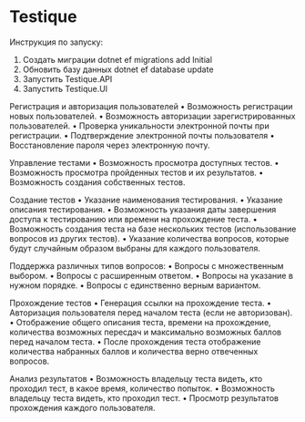 # Testique

Инструкция по запуску:
  1. Создать миграции dotnet ef migrations add Initial
  2. Обновить базу данных dotnet ef database update
  3. Запустить Testique.API
  4. Запустить Testique.UI

Регистрация и авторизация пользователей
  • Возможность регистрации новых пользователей.
  • Возможность авторизации зарегистрированных пользователей.
  • Проверка уникальности электронной почты при регистрации.
  • Подтверждение электронной почты пользователя
  • Восстановление пароля через электронную почту.

Управление тестами
  • Возможность просмотра доступных тестов.
  • Возможность просмотра пройденных тестов и их результатов.
  • Возможность создания собственных тестов.

Создание тестов
  • Указание наименования тестирования.
  • Указание описания тестирования.
  • Возможность указания даты завершения доступа к тестированию или времени на прохождение теста.
  • Возможность создания теста на базе нескольких тестов (использование вопросов из других тестов).
  • Указание количества вопросов, которые будут случайным образом выбраны для каждого пользователя.

Поддержка различных типов вопросов:
  • Вопросы с множественным выбором.
  • Вопросы с расширенным ответом.
  • Вопросы на указание в нужном порядке.
  • Вопросы с единственно верным вариантом.

Прохождение тестов
  • Генерация ссылки на прохождение теста.
  • Авторизация пользователя перед началом теста (если не авторизован).
  • Отображение общего описания теста, времени на прохождение, количества возможных пересдач и максимально возможных баллов перед началом теста.
  • После прохождения теста отображение количества набранных баллов и количества верно отвеченных вопросов.

Анализ результатов
  • Возможность владельцу теста видеть, кто проходил тест, в какое время, количество попыток.
  • Возможность владельцу теста видеть, кто проходил тест.
  • Просмотр результатов прохождения каждого пользователя.
